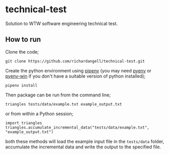 # technical-test

Solution to WTW software engineering technical test.

## How to run

Clone the code;

`git clone https://github.com/richardangell/technical-test.git`

Create the python environment using [pipenv](https://pipenv.pypa.io/en/latest/) (you may need [pyenv](https://github.com/pyenv/pyenv) or [pyenv-win](https://github.com/pyenv-win/pyenv-win) if you don't have a suitable version of python installed);

`pipenv install`

Then package can be run from the command line;

`triangles tests/data/example.txt example_output.txt`

or from within a Python session;

```
import triangles
triangles.accumulate_incremental_data("tests/data/example.txt", "example_output.txt")
```

both these methods will load the example input file in the `tests/data` folder, accumulate the incremental data and write the output to the specified file.
